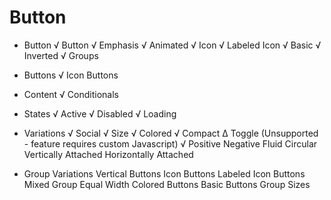 # Button
* Button
  √ Button
  √ Emphasis
  √ Animated
  √ Icon
  √ Labeled Icon
  √ Basic
  √ Inverted
  √ Groups

* Buttons
  √ Icon Buttons

* Content
  √ Conditionals

* States
  √ Active
  √ Disabled
  √ Loading

* Variations
  √ Social
  √ Size
  √ Colored
  √ Compact
  ∆ Toggle (Unsupported - feature requires custom Javascript)
  √ Positive
  Negative
  Fluid
  Circular
  Vertically Attached
  Horizontally Attached

* Group Variations
  Vertical Buttons
  Icon Buttons
  Labeled Icon Buttons
  Mixed Group
  Equal Width
  Colored Buttons
  Basic Buttons
  Group Sizes